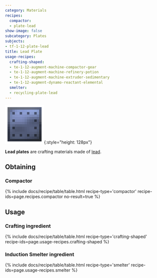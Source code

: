 ```yaml
---
category: Materials
recipes:
  compactor:
  - plate-lead
show-image: false
subcategory: Plates
subjects:
- tf-1-12-plate-lead
title: Lead Plate
usage-recipes:
  crafting-shaped:
  - te-1-12-augment-machine-compactor-gear
  - te-1-12-augment-machine-refinery-potion
  - te-1-12-augment-machine-extruder-sedimentary
  - te-1-12-augment-dynamo-reactant-elemental
  smelter:
  - recycling-plate-lead
---
```


![Lead plate](/assets/images/docs/1.12/thermal-foundation/plate-lead.png){:style="height: 128px"}


**Lead plates** are crafting materials made of [lead](../lead-ingot/).


Obtaining
---------

### Compactor
{% include docs/recipe/table/table.html recipe-type='compactor' recipe-ids=page.recipes.compactor no-result=true %}


Usage
-----

### Crafting ingredient
{% include docs/recipe/table/table.html recipe-type='crafting-shaped' recipe-ids=page.usage-recipes.crafting-shaped %}

### Induction Smelter ingredient
{% include docs/recipe/table/table.html recipe-type='smelter' recipe-ids=page.usage-recipes.smelter %}
